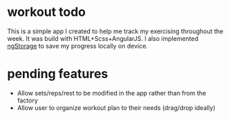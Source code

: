 # workout todo

This is a simple app I created to help me track my exercising throughout the week. It was build with HTML+Scss+AngularJS. I also implemented [ngStorage](https://github.com/gsklee/ngStorage) to save my progress locally on device.

# pending features

* Allow sets/reps/rest to be modified in the app rather than from the factory
* Allow user to organize workout plan to their needs (drag/drop ideally)
